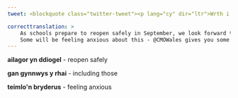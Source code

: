 ```yaml
---
tweet: <blockquote class="twitter-tweet"><p lang="cy" dir="ltr">Wrth i ysgolion baratoi i ailagor yn ddiogel ym mis Medi, edrychwn ymlaen at weld pob dysgwr – gan gynnwys y rhai sydd wedi bod yn warchod – yn ail-uno gyda&#39;u hathrawon a&#39;u ffrindiau. <br><br>Bydd rhai yn teimlo&#39;n bryderus am hwn - mae <a href="https://twitter.com/CMOWales?ref_src=twsrc%5Etfw">@CMOWales</a> yn rhoi cyngor i chi <a href="https://twitter.com/hashtag/HoliDrFrank?src=hash&amp;ref_src=twsrc%5Etfw">#HoliDrFrank</a> <a href="https://t.co/fh4wdiWDm2">pic.twitter.com/fh4wdiWDm2</a></p>&mdash; LlC_Addysg (@LlC_Addysg) <a href="https://twitter.com/LlC_Addysg/status/1297549231646027776?ref_src=twsrc%5Etfw">August 23, 2020</a></blockquote> <script async src="https://platform.twitter.com/widgets.js" charset="utf-8"></script>

correcttranslation: >
    As schools prepare to reopen safely in September, we look forward to seeing all learners - including those who have been shielding - re-unite with their teachers and friends.
    Some will be feeling anxious about this - @CMOWales gives you some advice #AskDrFrank
---
```


**ailagor yn ddiogel** - reopen safely

**gan gynnwys y rhai** - including those

**teimlo'n bryderus** - feeling anxious

